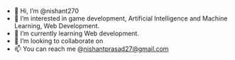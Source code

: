 - 👋 Hi, I’m @nishant270
- 👀 I’m interested in game development, Artificial Intelligence and Machine Learning, Web Development.
- 🌱 I’m currently learning Web development.
- 💞️ I’m looking to collaborate on 
- 📫 You can reach me @nishantprasad27@gmail.com

<!---
nishant270/nishant270 is a ✨ special ✨ repository because its `README.md` (this file) appears on your GitHub profile.
You can click the Preview link to take a look at your changes.
--->
